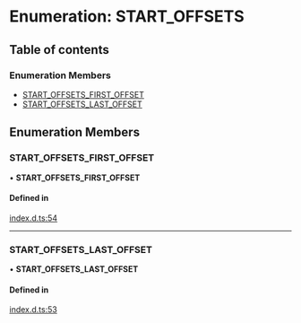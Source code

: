 # Enumeration: START_OFFSETS

## Table of contents

### Enumeration Members

- [START_OFFSETS_FIRST_OFFSET](START_OFFSETS.md#start_offsets_first_offset)
- [START_OFFSETS_LAST_OFFSET](START_OFFSETS.md#start_offsets_last_offset)

## Enumeration Members

### START_OFFSETS_FIRST_OFFSET

• **START_OFFSETS_FIRST_OFFSET**

#### Defined in

[index.d.ts:54](https://github.com/mostafa/xk6-kafka/blob/main/api-docs/index.d.ts#L54)

---

### START_OFFSETS_LAST_OFFSET

• **START_OFFSETS_LAST_OFFSET**

#### Defined in

[index.d.ts:53](https://github.com/mostafa/xk6-kafka/blob/main/api-docs/index.d.ts#L53)
